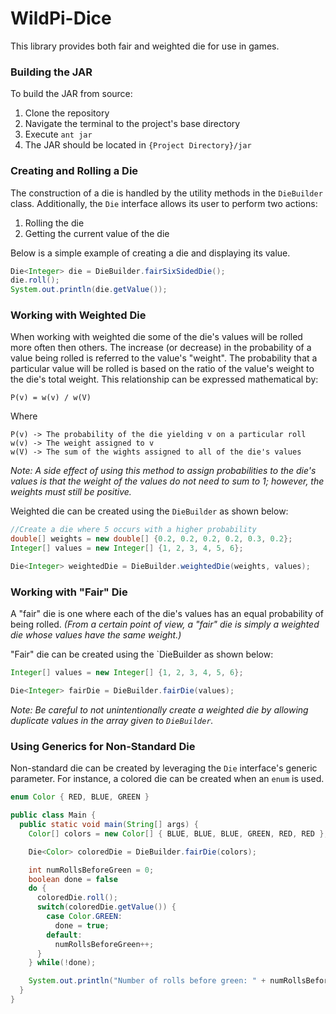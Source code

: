 # WildPi-Dice
This library provides both fair and weighted die for use in games.

### Building the JAR
To build the JAR from source:
1. Clone the repository
2. Navigate the terminal to the project's base directory
3. Execute `ant jar`
4. The JAR should be located in `{Project Directory}/jar`

### Creating and Rolling a Die
The construction of a die is handled by the utility methods in the `DieBuilder` class. Additionally, the `Die` interface allows its user to perform two actions:
1. Rolling the die
2. Getting the current value of the die


Below is a simple example of creating a die and displaying its value.
```java
Die<Integer> die = DieBuilder.fairSixSidedDie();
die.roll();
System.out.println(die.getValue());
```


### Working with Weighted Die
When working with weighted die some of the die's values will be rolled more often then others. The increase (or decrease) in the probability of a value being rolled is referred to the value's "weight".
The probability that a particular value will be rolled is based on the ratio of the value's weight to the die's total weight. This relationship can be expressed mathematical by:
```
P(v) = w(v) / w(V)
```
Where
```
P(v) -> The probability of the die yielding v on a particular roll
w(v) -> The weight assigned to v
w(V) -> The sum of the wights assigned to all of the die's values
```


_Note: A side effect of using this method to assign probabilities to the die's values is that the weight of the values do not need to sum to 1; however, the weights must still be positive._


Weighted die can be created using the `DieBuilder` as shown below:
```java
//Create a die where 5 occurs with a higher probability
double[] weights = new double[] {0.2, 0.2, 0.2, 0.2, 0.3, 0.2};
Integer[] values = new Integer[] {1, 2, 3, 4, 5, 6};

Die<Integer> weightedDie = DieBuilder.weightedDie(weights, values);
```


### Working with "Fair" Die
A "fair" die is one where each of the die's values has an equal probability of being rolled. _(From a certain point of view, a "fair" die is simply a weighted die whose values have the same weight.)_

"Fair" die can be created using the `DieBuilder as shown below:
```java
Integer[] values = new Integer[] {1, 2, 3, 4, 5, 6};

Die<Integer> fairDie = DieBuilder.fairDie(values);
```

_Note: Be careful to not unintentionally create a weighted die by allowing duplicate values in the array given to `DieBuilder`._


### Using Generics for Non-Standard Die
Non-standard die can be created by leveraging the `Die` interface's generic parameter. For instance, a colored die can be created when an `enum` is used.

```java
enum Color { RED, BLUE, GREEN }

public class Main {
  public static void main(String[] args) {
    Color[] colors = new Color[] { BLUE, BLUE, BLUE, GREEN, RED, RED };

    Die<Color> coloredDie = DieBuilder.fairDie(colors);

    int numRollsBeforeGreen = 0;
    boolean done = false
    do {
      coloredDie.roll();
      switch(coloredDie.getValue()) {
        case Color.GREEN:
          done = true;
        default:
          numRollsBeforeGreen++;
      }
    } while(!done);

    System.out.println("Number of rolls before green: " + numRollsBeforeGreen);
  }
}
```
